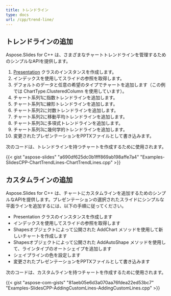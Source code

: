 ```yaml
---
title: トレンドライン
type: docs
url: /cpp/trend-line/
---
```


## **トレンドラインの追加**
Aspose.Slides for C++ は、さまざまなチャートトレンドラインを管理するためのシンプルなAPIを提供します。

1. [Presentation](https://reference.aspose.com/slides/net/aspose.slides/presentation) クラスのインスタンスを作成します。
1. インデックスを使用してスライドの参照を取得します。
1. デフォルトのデータと任意の希望のタイプでチャートを追加します（この例では ChartType.ClusteredColumn を使用しています）。
1. チャート系列1に指数トレンドラインを追加します。
1. チャート系列1に線形トレンドラインを追加します。
1. チャート系列2に対数トレンドラインを追加します。
1. チャート系列2に移動平均トレンドラインを追加します。
1. チャート系列3に多項式トレンドラインを追加します。
1. チャート系列3に幾何学的トレンドラインを追加します。
1. 変更されたプレゼンテーションをPPTXファイルとして書き込みます。

次のコードは、トレンドラインを持つチャートを作成するために使用されます。

{{< gist "aspose-slides" "a690df625dc0b1fff869ab198affe7a4" "Examples-SlidesCPP-ChartTrendLines-ChartTrendLines.cpp" >}}

## **カスタムラインの追加**
Aspose.Slides for C++ は、チャートにカスタムラインを追加するためのシンプルなAPIを提供します。プレゼンテーションの選択されたスライドにシンプルな平面ラインを追加するには、以下の手順に従ってください。

- Presentation クラスのインスタンスを作成します
- インデックスを使用してスライドの参照を取得します
- Shapesオブジェクトによって公開された AddChart メソッドを使用して新しいチャートを作成します
- Shapesオブジェクトによって公開された AddAutoShape メソッドを使用して、ラインタイプのオートシェイプを追加します
- シェイプラインの色を設定します
- 変更されたプレゼンテーションをPPTXファイルとして書き込みます

次のコードは、カスタムラインを持つチャートを作成するために使用されます。

{{< gist "aspose-com-gists" "81aeb05e6d3a070aa76fdea22ed53bc7" "Examples-SlidesCPP-AddingCustomLines-AddingCustomLines.cpp" >}}